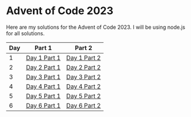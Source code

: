 # Advent of Code 2023
Here are my solutions for the Advent of Code 2023. I will be using node.js for all solutions.

<!-- create a table for days 1-25 -->
| Day | Part 1 | Part 2 |
| --- | ------ | ------ |
| 1 | [Day 1 Part 1](./day-1/part-1/index.js) | [Day 1 Part 2](./day-1/part-2/index.js) |
| 2 | [Day 2 Part 1](./day-2/part-1/index.js) | [Day 2 Part 2](./day-2/part-2/index.js) |
| 3 | [Day 3 Part 1](./day-3/part-1/index.js) | [Day 3 Part 2](./day-3/part-2/index.js) |
| 4 | [Day 4 Part 1](./day-4/part-1/index.js) | [Day 4 Part 2](./day-4/part-2/index.js) |
| 5 | [Day 5 Part 1](./day-5/part-1/index.js) | [Day 5 Part 2](./day-5/part-2/index.js) |
| 6 | [Day 6 Part 1](./day-6/part-1/index.js) | [Day 6 Part 2](./day-6/part-2/index.js) |